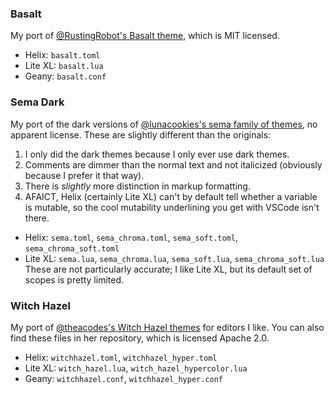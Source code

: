 
### Basalt

My port of 
[@RustingRobot's Basalt theme](https://github.com/RustingRobot/basalt-theme),
which is MIT licensed.

  * Helix: `basalt.toml`
  * Lite XL: `basalt.lua`
  * Geany: `basalt.conf`

### Sema Dark

My port of the dark versions of
[@lunacookies's sema family of themes](https://github.com/lunacookies/sema),
no apparent license. These are slightly different than the originals:

  1. I only did the dark themes because I only ever use dark themes.
  2. Comments are dimmer than the normal text and not italicized (obviously
     because I prefer it that way).
  3. There is _slightly_ more distinction in markup formatting.
  4. AFAICT, Helix (certainly Lite XL) can't by default tell whether a
     variable is mutable, so the cool mutability underlining you get
    with VSCode isn't there.

  * Helix: `sema.toml`, `sema_chroma.toml`, `sema_soft.toml`,
    `sema_chroma_soft.toml`
  * Lite XL: `sema.lua`, `sema_chroma.lua`, `sema_soft.lua`,
    `sema_chroma_soft.lua` These are not particularly accurate; I like
    Lite XL, but its default set of scopes is pretty limited.

### Witch Hazel

My port of
[@theacodes's Witch Hazel themes](https://github.com/theacodes/witchhazel)
for editors I like. You can also find these files in her repository, which
is licensed Apache 2.0.

  * Helix: `witchhazel.toml`, `witchhazel_hyper.toml`
  * Lite XL: `witch_hazel.lua`, `witch_hazel_hypercolor.lua`
  * Geany: `witchhazel.conf`, `witchhazel_hyper.conf`
